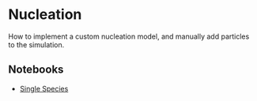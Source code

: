 # Nucleation

How to implement a custom nucleation model, and manually add particles to the simulation.

## Notebooks

- [Single Species](Notebooks/Custom_Nucleation_Single_Species.ipynb)